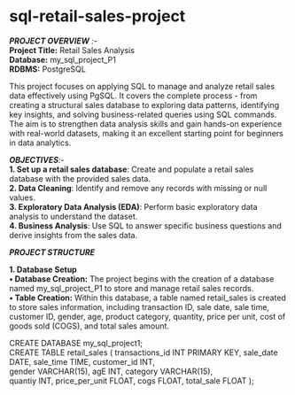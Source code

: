# sql-retail-sales-project
_**PROJECT OVERVIEW** :-_     
**Project Title:** Retail Sales Analysis     
**Database:** my_sql_project_P1    
**RDBMS:** PostgreSQL     

This project focuses on applying SQL to manage and analyze retail sales data effectively using PgSQL. It covers the complete process - from creating a structural sales database to exploring data patterns, identifying key insights, and solving business-related queries using SQL commands. The aim is to strengthen data analysis skills and gain hands-on experience with real-world datasets, making it an excellent starting point for beginners in data analytics.  

_**OBJECTIVES**:-_  
**1. Set up a retail sales database**: Create and populate a retail sales database with the provided sales data.  
**2. Data Cleaning**: Identify and remove any records with missing or null values.  
**3. Exploratory Data Analysis (EDA)**: Perform basic exploratory data analysis to understand the dataset.  
**4. Business Analysis**: Use SQL to answer specific business questions and derive insights from the sales data.  

  _**PROJECT STRUCTURE**_  

**1. Database Setup**     
**• Database Creation:** The project begins with the creation of a database named my_sql_project_P1 to store and manage retail sales records.  
**• Table Creation:** Within this database, a table named retail_sales is created to store sales information, including transaction ID, sale date, sale time, customer ID, gender, age, product category, quantity, price per unit, cost of goods sold (COGS), and total sales amount.   

  CREATE DATABASE my_sql_project1;   
 CREATE TABLE retail_sales
      (  transactions_id INT PRIMARY KEY,
		 sale_date	DATE,
		 sale_time	TIME,
		 customer_id  INT,	
		 gender	VARCHAR(15),
		 agE  INT,
		 category VARCHAR(15),	
		 quantiy INT,
		 price_per_unit	FLOAT,
		 cogs FLOAT,
		 total_sale FLOAT
      );





